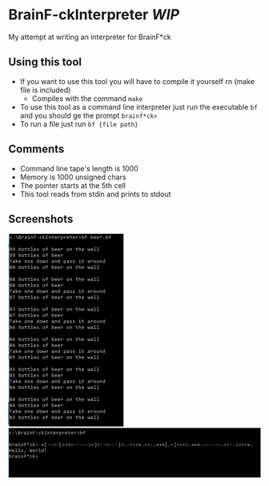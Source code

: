 # BrainF-ckInterpreter *WIP*
My attempt at writing an interpreter for BrainF*ck  
## Using this tool  
- If you want to use this tool you will have to compile it yourself rn (make file is included)  
  - Compiles with the command `make`  
- To use this tool as a command line interpreter just run the executable `bf` and you should ge the prompt `brainf*ck> `  
- To run a file just run `bf {file path}` 
## Comments
- Command line tape's length is 1000
- Memory is 1000 unsigned chars
- The pointer starts at the 5th cell
- This tool reads from stdin and prints to stdout
## Screenshots
![](https://raw.githubusercontent.com/AlexBoyle/BrainF-ckInterpreter/master/screenshots/beer.png)  
![](https://raw.githubusercontent.com/AlexBoyle/BrainF-ckInterpreter/master/screenshots/ex.png)

